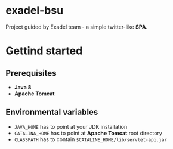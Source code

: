 # exadel-bsu
Project guided by Exadel team - a simple twitter-like **SPA**.

# Gettind started
## Prerequisites
 - **Java 8**
 - **Apache Tomcat**

## Environmental variables
 - `JAVA_HOME` has to point at your JDK installation
 - `CATALINA_HOME` has to point at **Apache Tomcat** root directory
 - `CLASSPATH` has to contain `$CATALINE_HOME/lib/servlet-api.jar`

